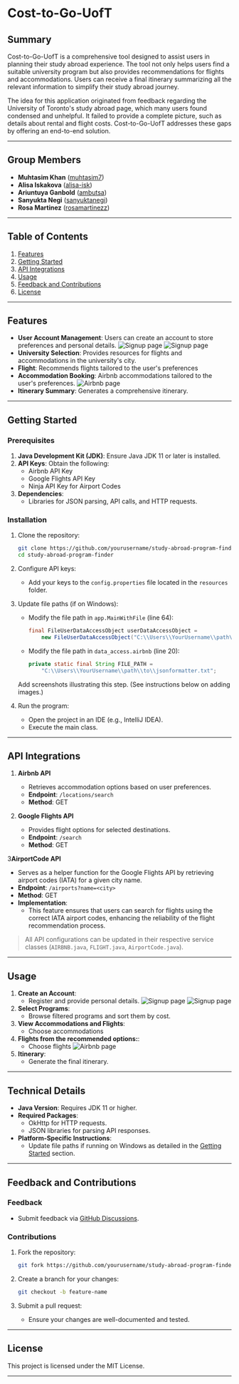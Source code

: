 # Cost-to-Go-UofT

## Summary

Cost-to-Go-UofT is a comprehensive tool designed to assist users in planning their study abroad experience. The tool not only helps users find a suitable university program but also provides recommendations for flights and accommodations. Users can receive a final itinerary summarizing all the relevant information to simplify their study abroad journey.

The idea for this application originated from feedback regarding the University of Toronto's study abroad page, which many users found condensed and unhelpful. It failed to provide a complete picture, such as details about rental and flight costs. Cost-to-Go-UofT addresses these gaps by offering an end-to-end solution.

---

## Group Members

- **Muhtasim Khan** ([muhtasim7](https://github.com/muhtasim7))
- **Alisa Iskakova** ([alisa-isk](https://github.com/alisa-isk))
- **Ariuntuya Ganbold** ([ambutsa](https://github.com/ambutsa))
- **Sanyukta Negi** ([sanyuktanegi](https://github.com/sanyuktanegi))
- **Rosa Martinez** ([rosamartinezz](https://github.com/rosamartinezz))

---

## Table of Contents

1. [Features](#features)
2. [Getting Started](#getting-started)
3. [API Integrations](#api-integrations)
4. [Usage](#usage)
5. [Feedback and Contributions](#feedback-and-contributions)
6. [License](#license)

---

## Features

- **User Account Management**: Users can create an account to store preferences and personal details.
  ![Signup page](docs/images/signup_page.png)
  ![Signup page](docs/images/login_page.png)
- **University Selection**: Provides resources for flights and accommodations in the university's city.
- **Flight**: Recommends flights tailored to the user's preferences
- **Accommodation Booking**:  Airbnb accommodations tailored to the user's preferences.
  ![Airbnb page](docs/images/airbnb_page.png)
- **Itinerary Summary**: Generates a comprehensive itinerary.

---

## Getting Started

### Prerequisites

1. **Java Development Kit (JDK)**: Ensure Java JDK 11 or later is installed.
2. **API Keys**: Obtain the following:
   - Airbnb API Key
   - Google Flights API Key
   - Ninja API Key for Airport Codes
3. **Dependencies**:
   - Libraries for JSON parsing, API calls, and HTTP requests.

### Installation

1. Clone the repository:
   ```bash
   git clone https://github.com/yourusername/study-abroad-program-finder.git
   cd study-abroad-program-finder
   ```

2. Configure API keys:
   - Add your keys to the `config.properties` file located in the `resources` folder.

3. Update file paths (if on Windows):
   - Modify the file path in `app.MainWithFile` (line 64):
     ```java
     final FileUserDataAccessObject userDataAccessObject = 
         new FileUserDataAccessObject("C:\\Users\\YourUsername\\path\\to\\users.csv");
     ```
   - Modify the file path in `data_access.airbnb` (line 20):
     ```java
     private static final String FILE_PATH = 
         "C:\\Users\\YourUsername\\path\\to\\jsonformatter.txt";
     ```
   Add screenshots illustrating this step. (See instructions below on adding images.)

4. Run the program:
   - Open the project in an IDE (e.g., IntelliJ IDEA).
   - Execute the main class.

---

## API Integrations

1. **Airbnb API**
   - Retrieves accommodation options based on user preferences.
   - **Endpoint**: `/locations/search`
   - **Method**: GET

2. **Google Flights API**
   - Provides flight options for selected destinations.
   - **Endpoint**: `/search`
   - **Method**: GET

3**AirportCode API**
   - Serves as a helper function for the Google Flights API by retrieving airport codes (IATA) for a given city name.
   - **Endpoint**: `/airports?name=<city>`
   - **Method**: GET
   - **Implementation**:
      - This feature ensures that users can search for flights using the correct IATA airport codes, enhancing the reliability of the flight recommendation process.

> All API configurations can be updated in their respective service classes (`AIRBNB.java`, `FLIGHT.java`, `AirportCode.java`).

---

## Usage

1. **Create an Account**:
   - Register and provide personal details.
   ![Signup page](docs/images/signup_page.png)
   ![Signup page](docs/images/login_page.png)
2. **Select Programs**:
   - Browse filtered programs and sort them by cost.
3. **View Accommodations and Flights**:
   - Choose accommodations 
4. **Flights from the recommended options:**:
   - Choose flights
   ![Airbnb page](docs/images/airbnb_page.png)
5. **Itinerary**:
   - Generate the final itinerary.

---

## Technical Details

- **Java Version**: Requires JDK 11 or higher.
- **Required Packages**:
   - OkHttp for HTTP requests.
   - JSON libraries for parsing API responses.
- **Platform-Specific Instructions**:
   - Update file paths if running on Windows as detailed in the [Getting Started](#getting-started) section.

---

## Feedback and Contributions

### Feedback

- Submit feedback via [GitHub Discussions](https://github.com/yourusername/study-abroad-program-finder/discussions).

### Contributions

1. Fork the repository:
   ```bash
   git fork https://github.com/yourusername/study-abroad-program-finder.git
   ```

2. Create a branch for your changes:
   ```bash
   git checkout -b feature-name
   ```

3. Submit a pull request:
   - Ensure your changes are well-documented and tested.

---

## License

This project is licensed under the MIT License.

---